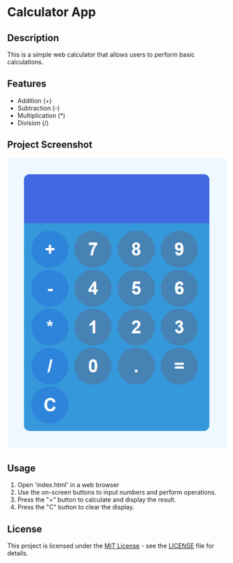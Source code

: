 # Calculator App

## Description
This is a simple web calculator that allows users to perform basic calculations.

## Features
- Addition (+)
- Subtraction (-)
- Multiplication (*)
- Division (/)

## Project Screenshot

![Calculator Interface](assets/calculator.png)

## Usage
1. Open 'index.html' in a web browser
2. Use the on-screen buttons to input numbers and perform operations.
3. Press the "=" button to calculate and display the result.
4. Press the "C" button to clear the display.

## License
This project is licensed under the [MIT License](LICENSE) - see the [LICENSE](LICENSE) file for details.
